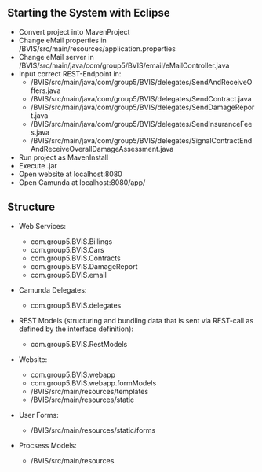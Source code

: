 ## Starting the System with Eclipse

* Convert project into MavenProject
* Change eMail properties in /BVIS/src/main/resources/application.properties
* Change eMail server in /BVIS/src/main/java/com/group5/BVIS/email/eMailController.java
* Input correct REST-Endpoint in:
	* /BVIS/src/main/java/com/group5/BVIS/delegates/SendAndReceiveOffers.java
	* /BVIS/src/main/java/com/group5/BVIS/delegates/SendContract.java
	* /BVIS/src/main/java/com/group5/BVIS/delegates/SendDamageReport.java
	* /BVIS/src/main/java/com/group5/BVIS/delegates/SendInsuranceFees.java
	* /BVIS/src/main/java/com/group5/BVIS/delegates/SignalContractEndAndReceiveOverallDamageAssessment.java
* Run project as MavenInstall
* Execute .jar
* Open website at localhost:8080
* Open Camunda at localhost:8080/app/



## Structure

*  Web Services:
	*  com.group5.BVIS.Billings
	*  com.group5.BVIS.Cars
	*  com.group5.BVIS.Contracts
	*  com.group5.BVIS.DamageReport
	*  com.group5.BVIS.email

* Camunda Delegates:
	* com.group5.BVIS.delegates

* REST Models (structuring and bundling data that is sent via REST-call as defined by the interface definition):
	* com.group5.BVIS.RestModels

* Website:
	* com.group5.BVIS.webapp
	* com.group5.BVIS.webapp.formModels
	* /BVIS/src/main/resources/templates
	* /BVIS/src/main/resources/static

* User Forms:
	* /BVIS/src/main/resources/static/forms

* Procsess Models:
	* /BVIS/src/main/resources

